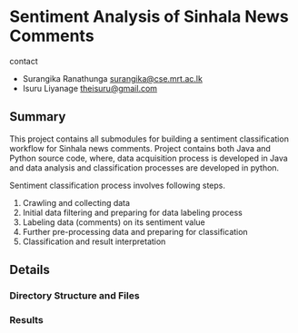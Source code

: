 Sentiment Analysis of Sinhala News Comments
============================================
contact
- Surangika Ranathunga <surangika@cse.mrt.ac.lk>
- Isuru Liyanage <theisuru@gmail.com> 

## Summary
This project contains all submodules for building a sentiment classification workflow for Sinhala
news comments. Project contains both Java and Python source code, where,
data acquisition process is developed in Java and data analysis and classification processes are 
developed in python.

Sentiment classification process involves following steps.
1. Crawling and collecting data
2. Initial data filtering and preparing for data labeling process
3. Labeling data (comments) on its sentiment value
4. Further pre-processing data and preparing for classification
5. Classification and result interpretation

## Details

### Directory Structure and Files


### Results

